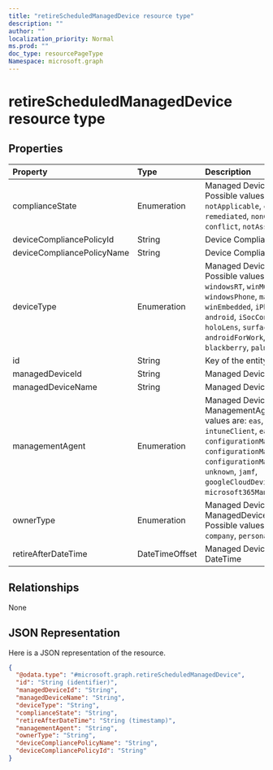 ```yaml
---
title: "retireScheduledManagedDevice resource type"
description: ""
author: ""
localization_priority: Normal
ms.prod: ""
doc_type: resourcePageType
Namespace: microsoft.graph
---
```



# retireScheduledManagedDevice resource type



## Properties
|Property|Type|Description|
|:---|:---|:---|
|complianceState|Enumeration|Managed Device ComplianceStatus. Possible values are: `unknown`, `notApplicable`, `compliant`, `remediated`, `nonCompliant`, `error`, `conflict`, `notAssigned`.|
|deviceCompliancePolicyId|String|Device Compliance PolicyId|
|deviceCompliancePolicyName|String|Device Compliance Policy Name|
|deviceType|Enumeration|Managed Device Device Type. Possible values are: `desktop`, `windowsRT`, `winMO6`, `nokia`, `windowsPhone`, `mac`, `winCE`, `winEmbedded`, `iPhone`, `iPad`, `iPod`, `android`, `iSocConsumer`, `unix`, `macMDM`, `holoLens`, `surfaceHub`, `androidForWork`, `androidEnterprise`, `blackberry`, `palm`, `unknown`.|
|id|String|Key of the entity.|
|managedDeviceId|String|Managed DeviceId|
|managedDeviceName|String|Managed Device Name|
|managementAgent|Enumeration|Managed Device ManagementAgentType. Possible values are: `eas`, `mdm`, `easMdm`, `intuneClient`, `easIntuneClient`, `configurationManagerClient`, `configurationManagerClientMdm`, `configurationManagerClientMdmEas`, `unknown`, `jamf`, `googleCloudDevicePolicyController`, `microsoft365ManagedMdm`.|
|ownerType|Enumeration|Managed Device ManagedDeviceOwnerType. Possible values are: `unknown`, `company`, `personal`.|
|retireAfterDateTime|DateTimeOffset|Managed Device Retire After DateTime|

## Relationships
None

## JSON Representation
Here is a JSON representation of the resource.
<!-- {
  "blockType": "resource",
  "@odata.type": "microsoft.graph.retireScheduledManagedDevice"
}
-->
``` json
{
  "@odata.type": "#microsoft.graph.retireScheduledManagedDevice",
  "id": "String (identifier)",
  "managedDeviceId": "String",
  "managedDeviceName": "String",
  "deviceType": "String",
  "complianceState": "String",
  "retireAfterDateTime": "String (timestamp)",
  "managementAgent": "String",
  "ownerType": "String",
  "deviceCompliancePolicyName": "String",
  "deviceCompliancePolicyId": "String"
}
```

